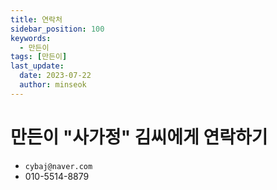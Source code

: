 ```yaml
---
title: 연락처
sidebar_position: 100
keywords:
  - 만든이
tags: [만든이]
last_update:
  date: 2023-07-22
  author: minseok
---
```


# 만든이 "사가정" 김씨에게 연락하기

- `cybaj@naver.com`
- 010-5514-8879

